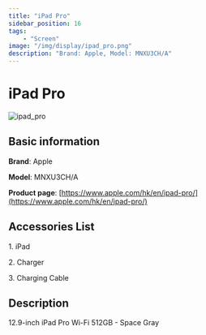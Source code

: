 ```yaml
---
title: "iPad Pro"
sidebar_position: 16
tags:
    - "Screen"
image: "/img/display/ipad_pro.png"
description: "Brand: Apple, Model: MNXU3CH/A"
---
```

# iPad Pro

![ipad_pro](/img/display/ipad_pro.png)

## Basic information

**Brand**: Apple

**Model**: MNXU3CH/A

**Product page**: [https://www.apple.com/hk/en/ipad-pro/](https://www.apple.com/hk/en/ipad-pro/)

## Accessories List

1\. iPad

 2\. Charger

 3\. Charging Cable

## Description

12\.9\-inch iPad Pro Wi\-Fi 512GB \- Space Gray

